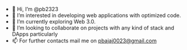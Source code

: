 - 👋 Hi, I’m @pb2323
- 👀 I’m interested in developing web applications with optimized code.
- 🌱 I’m currently exploring Web 3.0.
- 💞️ I’m looking to collaborate on projects with any kind of stack and DApps particularly
- 📫 For further contacts mail me on pbajaj0023@gmail.com

<!---
pb2323/pb2323 is a ✨ special ✨ repository because its `README.md` (this file) appears on your GitHub profile.
You can click the Preview link to take a look at your changes.
--->
